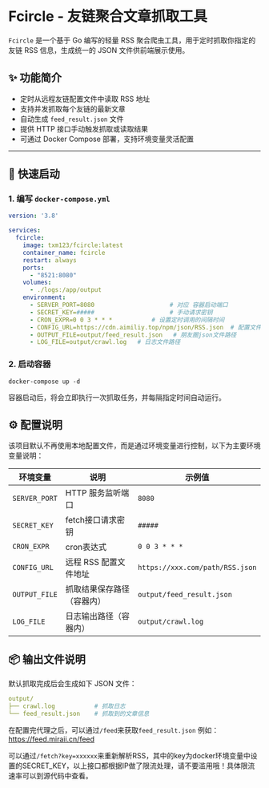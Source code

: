 # Fcircle - 友链聚合文章抓取工具

`Fcircle` 是一个基于 Go 编写的轻量 RSS 聚合爬虫工具，用于定时抓取你指定的友链 RSS 信息，生成统一的 JSON 文件供前端展示使用。

## ✨ 功能简介

- 定时从远程友链配置文件中读取 RSS 地址
- 支持并发抓取每个友链的最新文章
- 自动生成 `feed_result.json` 文件
- 提供 HTTP 接口手动触发抓取或读取结果
- 可通过 Docker Compose 部署，支持环境变量灵活配置

---

## 🚀 快速启动

### 1. 编写 `docker-compose.yml`

```yaml
version: '3.8'

services:
  fcircle:
    image: txm123/fcircle:latest
    container_name: fcircle
    restart: always
    ports:
      - "8521:8080"
    volumes:
      - ./logs:/app/output
    environment:
      - SERVER_PORT=8080                     # 对应 容器启动端口
      - SECRET_KEY=#####                     # 手动请求密钥
      - CRON_EXPR=0 0 3 * * *           # 设置定时调用的间隔时间
      - CONFIG_URL=https://cdn.aimiliy.top/npm/json/RSS.json  # 配置文件url
      - OUTPUT_FILE=output/feed_result.json   # 朋友圈json文件路径
      - LOG_FILE=output/crawl.log   # 日志文件路径

```

### 2. 启动容器
```shell
docker-compose up -d
```
容器启动后，将会立即执行一次抓取任务，并每隔指定时间自动运行。


## ⚙️ 配置说明

该项目默认不再使用本地配置文件，而是通过环境变量进行控制，以下为主要环境变量说明：

| 环境变量          | 说明             | 示例值                             |
|---------------|----------------|---------------------------------|
| `SERVER_PORT` | HTTP 服务监听端口    | `8080`                          |
| `SECRET_KEY`  | fetch接口请求密钥    | `#####`                         |
| `CRON_EXPR`   | cron表达式        | `0 0 3 * * *`                   |
| `CONFIG_URL`  | 远程 RSS 配置文件地址  | `https://xxx.com/path/RSS.json` |
| `OUTPUT_FILE` | 抓取结果保存路径（容器内）  | `output/feed_result.json`       |
| `LOG_FILE`    | 日志输出路径（容器内）    | `output/crawl.log`              |


## 📦 输出文件说明

默认抓取完成后会生成如下 JSON 文件：
```yaml
output/
├── crawl.log           # 抓取日志
└── feed_result.json    # 抓取到的文章信息
```

在配置完代理之后，可以通过`/feed`来获取`feed_result.json`
例如：https://feed.miraii.cn/feed

可以通过`/fetch?key=xxxxxx`来重新解析RSS，其中的key为docker环境变量中设置的SECRET_KEY，以上接口都根据IP做了限流处理，请不要滥用哦！具体限流速率可以到源代码中查看。
